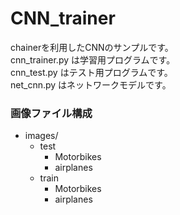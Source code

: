 # CNN_trainer
chainerを利用したCNNのサンプルです。  
cnn_trainer.py は学習用プログラムです。  
cnn_test.py はテスト用プログラムです。  
net_cnn.py はネットワークモデルです。

### 画像ファイル構成 ###
- images/  
  + test  
    + Motorbikes  
    + airplanes  
  + train  
    + Motorbikes  
    + airplanes  
